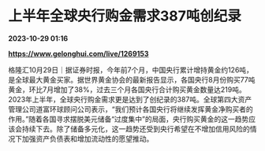 # 上半年全球央行购金需求387吨创纪录

**2023-10-29 01:16**

**https://www.gelonghui.com/live/1269153**

格隆汇10月29日｜据证券时报，今年前7个月，中国央行累计增持黄金约126吨，是全球最大黄金买家。据世界黄金协会的最新报告显示，各国央行8月份购买77吨黄金，环比7月增加了38%，过去三个月各国央行合计购买黄金数量达219吨。2023年上半年，全球央行购金需求更是达到了创纪录的387吨。全球第四大资产管理公司道富环球顾问公司表示，“我们预计各国央行将继续发挥黄金净购买者的作用。”随着各国寻求摆脱美元储备“过度集中”的局面，央行购买黄金的这一趋势应该会持续下去。除了储备多元化，这一趋势还受到央行希望在不增加信用风险的情况下加强资产负债表和增加流动性的愿望推动。
